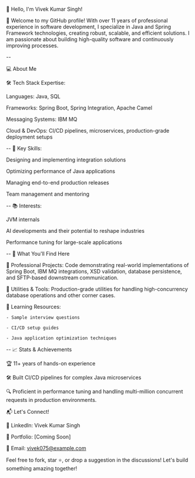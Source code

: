 👋 Hello, I'm Vivek Kumar Singh!

🌟 Welcome to my GitHub profile! With over 11 years of professional experience in software development, I specialize in Java and Spring Framework technologies, creating robust, scalable, and efficient solutions. I am passionate about building high-quality software and continuously improving processes.

--

💻 About Me

🛠️ Tech Stack Expertise:

Languages: Java, SQL

Frameworks: Spring Boot, Spring Integration, Apache Camel

Messaging Systems: IBM MQ

Cloud & DevOps: CI/CD pipelines, microservices, production-grade deployment setups

--
🧩 Key Skills:

Designing and implementing integration solutions

Optimizing performance of Java applications

Managing end-to-end production releases

Team management and mentoring

--
📚 Interests:

JVM internals

AI developments and their potential to reshape industries

Performance tuning for large-scale applications

--
🚀 What You'll Find Here

🔹 Professional Projects: Code demonstrating real-world implementations of Spring Boot, IBM MQ integrations, XSD validation, database persistence, and SFTP-based downstream communication.

🔹 Utilities & Tools: Production-grade utilities for handling high-concurrency database operations and other corner cases.

🔹 Learning Resources:

    - Sample interview questions
    
    - CI/CD setup guides
    
    - Java application optimization techniques

--
📈 Stats & Achievements

🏆 11+ years of hands-on experience

🛠️ Built CI/CD pipelines for complex Java microservices

🔍 Proficient in performance tuning and handling multi-million concurrent requests in production environments.

📬 Let's Connect!

💼 LinkedIn: Vivek Kumar Singh

📝 Portfolio: [Coming Soon]

📧 Email: vivek075@example.com

Feel free to fork, star ⭐️, or drop a suggestion in the discussions! Let's build something amazing together!
